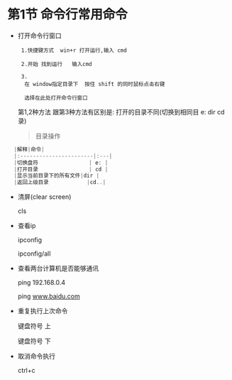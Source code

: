 # 第1节 命令行常用命令

* 打开命令行窗口

       1.快捷键方式  win+r 打开运行,输入 cmd

       2.开始 找到运行   输入cmd

       3.
        在 window指定目录下  按住 shift 的同时鼠标点击右键
        
        选择在此处打开命令行窗口

    第1,2种方法 跟第3种方法有区别是:
      打开的目录不同(切换到相同目 e:  dir   cd 录)

   >目录操作

``` javascript
  |解释|命令|
  |:-----------------------|:---|
  |切换盘符                | e: |
  |打开目录                | cd |
  |显示当前目录下的所有文件|dir |
  |返回上级目录            |cd..|
```


  

* 清屏(clear screen)

   cls
*  查看ip

   ipconfig

   ipconfig/all
*  查看两台计算机是否能够通讯

   ping 192.168.0.4

   ping www.baidu.com

*  重复执行上次命令

    键盘符号 上

    键盘符号 下
*  取消命令执行

   ctrl+c

